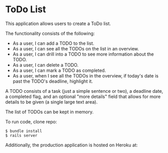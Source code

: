 # ToDo List

This application allows users to create a ToDo list.

The functionality consists of the following:

* As a user, I can add a TODO to the list.
* As a user, I can see all the TODOs on the list in an overview.
* As a user, I can drill into a TODO to see more information about the TODO.
* As a user, I can delete a TODO.
* As a user, I can mark a TODO as completed.
* As a user, when I see all the TODOs in the overview, if today's date is past the TODO's deadline, highlight it.

A TODO consists of a task (just a simple sentence or two), a deadline date, a completed flag, and an optional "more details" field that allows for more details to be given (a single large text area).

The list of TODOs can be kept in memory.


To run code, clone repo:
```
$ bundle install
$ rails server
```

Additionally, the production application is hosted on Heroku at: 
